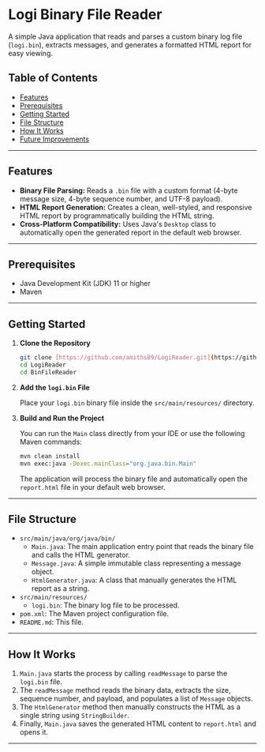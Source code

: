 # Logi Binary File Reader

A simple Java application that reads and parses a custom binary log file (`logi.bin`), extracts messages, and generates a formatted HTML report for easy viewing.

## Table of Contents

* [Features](#features)
* [Prerequisites](#prerequisites)
* [Getting Started](#getting-started)
* [File Structure](#file-structure)
* [How It Works](#how-it-works)
* [Future Improvements](#future-improvements)

---

## Features

* **Binary File Parsing:** Reads a `.bin` file with a custom format (4-byte message size, 4-byte sequence number, and UTF-8 payload).
* **HTML Report Generation:** Creates a clean, well-styled, and responsive HTML report by programmatically building the HTML string.
* **Cross-Platform Compatibility:** Uses Java's `Desktop` class to automatically open the generated report in the default web browser.

---

## Prerequisites

* Java Development Kit (JDK) 11 or higher
* Maven

---

## Getting Started

1.  **Clone the Repository**

    ```sh
    git clone [https://github.com/amiths89/LogiReader.git](https://github.com/amiths89/LogiReader.git)
    cd LogiReader
    cd BinFileReader
    ```

2.  **Add the `logi.bin` File**

    Place your `logi.bin` binary file inside the `src/main/resources/` directory.

3.  **Build and Run the Project**

    You can run the `Main` class directly from your IDE or use the following Maven commands:

    ```sh
    mvn clean install
    mvn exec:java -Dexec.mainClass="org.java.bin.Main"
    ```

    The application will process the binary file and automatically open the `report.html` file in your default web browser.

---

## File Structure

* `src/main/java/org/java/bin/`
    * `Main.java`: The main application entry point that reads the binary file and calls the HTML generator.
    * `Message.java`: A simple immutable class representing a message object.
    * `HtmlGenerator.java`: A class that manually generates the HTML report as a string.
* `src/main/resources/`
    * `logi.bin`: The binary log file to be processed.
* `pom.xml`: The Maven project configuration file.
* `README.md`: This file.

---

## How It Works

1. `Main.java` starts the process by calling `readMessage` to parse the `logi.bin` file.
2. The `readMessage` method reads the binary data, extracts the size, sequence number, and payload, and populates a list of `Message` objects.
3. The `HtmlGenerator` method then manually constructs the HTML as a single string using `StringBuilder`.
4. Finally, `Main.java` saves the generated HTML content to `report.html` and opens it.

---
